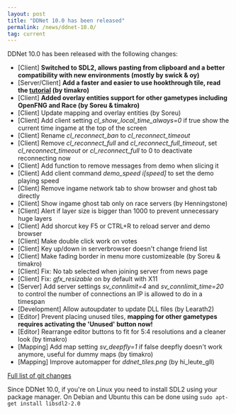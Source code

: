 ```yaml
---
layout: post
title: "DDNet 10.0 has been released"
permalink: /news/ddnet-10.0/
tag: current
---
```


DDNet 10.0 has been released with the following changes:

<ul>
  <li>[Client] <strong>Switched to SDL2, allows pasting from clipboard and a better compatibility with new environments (mostly by swick & oy)</strong></li>
  <li>[Server/Client] <strong>Add a faster and easier to use hookthrough tile, read the <a href="https://forum.ddnet.org/viewtopic.php?f=16&t=3552&p=37323#p37323">tutorial</a> (by timakro)</strong></li>
  <li>[Client] <strong>Added overlay entities support for other gametypes including OpenFNG and Race (by Soreu & timakro)</strong></li>
  <li>[Client] Update mapping and overlay entities (by Soreu)</li>
  <li>[Client] Add client setting <i>cl_show_local_time_always=0</i> if true show the current time ingame at the top of the screen</li>
  <li>[Client] Rename <i>cl_reconnect_ban</i> to <i>cl_reconnect_timeout</i></li>
  <li>[Client] Remove <i>cl_reconnect_full</i> and <i>cl_reconnect_full_timeout</i>, set <i>cl_reconnect_timeout</i> or <i>cl_reconnect_full</i> to 0 to deactivate reconnecting now</li>
  <li>[Client] Add function to remove messages from demo when slicing it</li>
  <li>[Client] Add client command <i>demo_speed i[speed]</i> to set the demo playing speed</li>
  <li>[Client] Remove ingame network tab to show browser and ghost tab directly</li>
  <li>[Client] Show ingame ghost tab only on race servers (by Henningstone)</li>
  <li>[Client] Alert if layer size is bigger than 1000 to prevent unnecessary huge layers</li>
  <li>[Client] Add shorcut key F5 or CTRL+R to reload server and demo browser</li>
  <li>[Client] Make double click work on votes</li>
  <li>[Client] Key up/down in serverbrowser doesn't change friend list</li>
  <li>[Client] Make fading border in menu more customizeable (by Soreu & timakro)</li>
  <li>[Client] Fix: No tab selected when joining server from news page</li>
  <li>[Client] Fix: <i>gfx_resizable</i> on by default with X11</li>
  <li>[Server] Add server settings <i>sv_connlimit=4</i> and <i>sv_connlimit_time=20</i> to control the number of connections an IP is allowed to do in a timespan</li>
  <li>[Development] Allow autoupdater to update DLL files (by Learath2)</li>
  <li>[Editor] Prevent placing unused tiles, <strong>mapping for other gametypes requires activating the 'Unused' button now!</strong></li>
  <li>[Editor] Rearrange editor buttons to fit for 5:4 resolutions and a cleaner look (by timakro)</li>
  <li>[Mapping] Add map setting <i>sv_deepfly=1</i> if false deepfly doesn't work anymore, useful for dummy maps (by timakro)</li>
  <li>[Mapping] Improve automapper for <i>ddnet_tiles.png</i> (by hi_leute_gll)</li>
</ul>

<a href="https://github.com/ddnet/ddnet/compare/9.3.1...10.0">Full list of git changes</a>

Since DDNet 10.0, if you're on Linux you need to install SDL2 using your package manager. On Debian and Ubuntu this can be done using `sudo apt-get install libsdl2-2.0`
